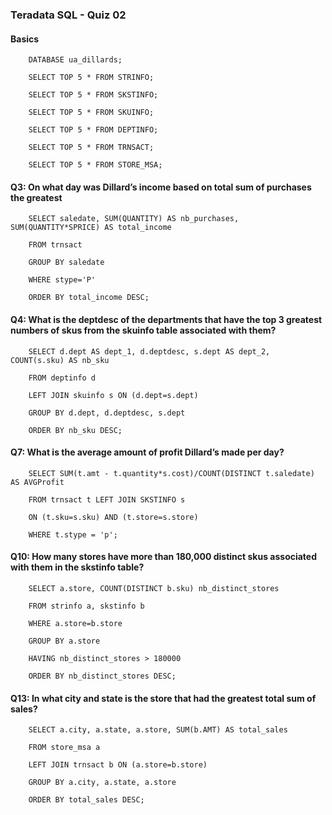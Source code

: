 ### Teradata SQL - Quiz 02


#### Basics

		DATABASE ua_dillards;

		SELECT TOP 5 * FROM STRINFO;

		SELECT TOP 5 * FROM SKSTINFO;

		SELECT TOP 5 * FROM SKUINFO;

		SELECT TOP 5 * FROM DEPTINFO;

		SELECT TOP 5 * FROM TRNSACT;

		SELECT TOP 5 * FROM STORE_MSA;


#### Q3: On what day was Dillard’s income based on total sum of purchases the greatest

		SELECT saledate, SUM(QUANTITY) AS nb_purchases, SUM(QUANTITY*SPRICE) AS total_income

		FROM trnsact

		GROUP BY saledate

		WHERE stype='P'

		ORDER BY total_income DESC;


#### Q4: What is the deptdesc of the departments that have the top 3 greatest numbers of skus from the skuinfo table associated with them?

		SELECT d.dept AS dept_1, d.deptdesc, s.dept AS dept_2, COUNT(s.sku) AS nb_sku

		FROM deptinfo d

		LEFT JOIN skuinfo s ON (d.dept=s.dept)

		GROUP BY d.dept, d.deptdesc, s.dept

		ORDER BY nb_sku DESC;


#### Q7: What is the average amount of profit Dillard’s made per day?

		SELECT SUM(t.amt - t.quantity*s.cost)/COUNT(DISTINCT t.saledate) AS AVGProfit

		FROM trnsact t LEFT JOIN SKSTINFO s

		ON (t.sku=s.sku) AND (t.store=s.store)

		WHERE t.stype = 'p';


#### Q10: How many stores have more than 180,000 distinct skus associated with them in the skstinfo table?

		SELECT a.store, COUNT(DISTINCT b.sku) nb_distinct_stores
		
		FROM strinfo a, skstinfo b
		
		WHERE a.store=b.store
		
		GROUP BY a.store
		
		HAVING nb_distinct_stores > 180000
		
		ORDER BY nb_distinct_stores DESC;

		
#### Q13: In what city and state is the store that had the greatest total sum of sales?
		

		SELECT a.city, a.state, a.store, SUM(b.AMT) AS total_sales
		
		FROM store_msa a
		
		LEFT JOIN trnsact b ON (a.store=b.store)
		
		GROUP BY a.city, a.state, a.store
		
		ORDER BY total_sales DESC;